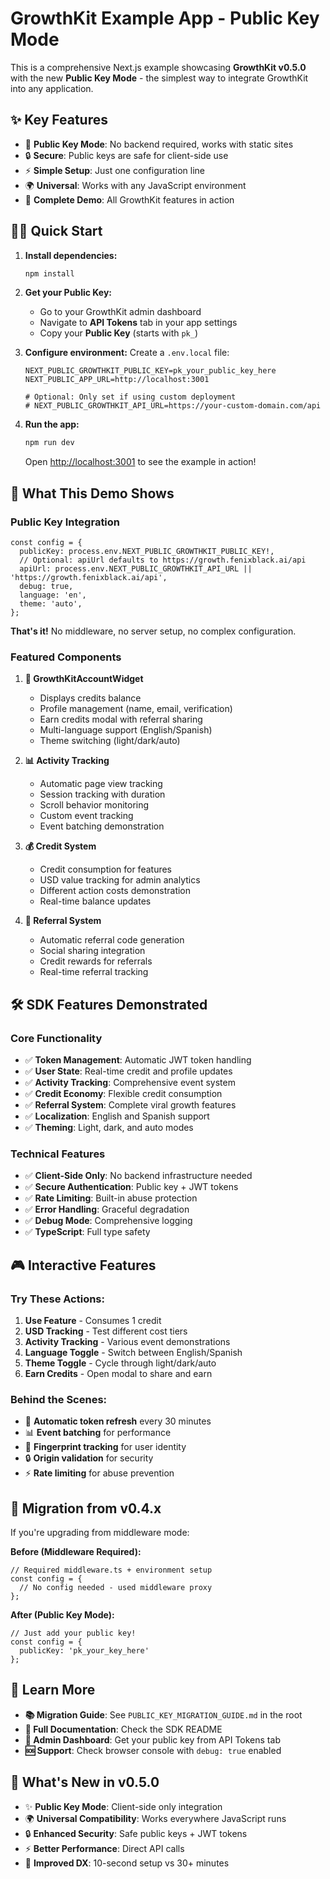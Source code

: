 # GrowthKit Example App - Public Key Mode

This is a comprehensive Next.js example showcasing **GrowthKit v0.5.0** with the new **Public Key Mode** - the simplest way to integrate GrowthKit into any application.

## ✨ Key Features

- 🚀 **Public Key Mode**: No backend required, works with static sites
- 🔒 **Secure**: Public keys are safe for client-side use  
- ⚡ **Simple Setup**: Just one configuration line
- 🌍 **Universal**: Works with any JavaScript environment
- 🎯 **Complete Demo**: All GrowthKit features in action

## 🏃‍♂️ Quick Start

1. **Install dependencies:**
   ```bash
   npm install
   ```

2. **Get your Public Key:**
   - Go to your GrowthKit admin dashboard
   - Navigate to **API Tokens** tab in your app settings
   - Copy your **Public Key** (starts with `pk_`)

3. **Configure environment:**
   Create a `.env.local` file:
   ```env
   NEXT_PUBLIC_GROWTHKIT_PUBLIC_KEY=pk_your_public_key_here
   NEXT_PUBLIC_APP_URL=http://localhost:3001
   
   # Optional: Only set if using custom deployment
   # NEXT_PUBLIC_GROWTHKIT_API_URL=https://your-custom-domain.com/api
   ```

4. **Run the app:**
   ```bash
   npm run dev
   ```

   Open [http://localhost:3001](http://localhost:3001) to see the example in action!

## 🎯 What This Demo Shows

### **Public Key Integration**
```tsx
const config = {
  publicKey: process.env.NEXT_PUBLIC_GROWTHKIT_PUBLIC_KEY!,
  // Optional: apiUrl defaults to https://growth.fenixblack.ai/api
  apiUrl: process.env.NEXT_PUBLIC_GROWTHKIT_API_URL || 'https://growth.fenixblack.ai/api',
  debug: true,
  language: 'en',
  theme: 'auto',
};
```
**That's it!** No middleware, no server setup, no complex configuration.

### **Featured Components**

1. **🎯 GrowthKitAccountWidget**
   - Displays credits balance
   - Profile management (name, email, verification)
   - Earn credits modal with referral sharing
   - Multi-language support (English/Spanish)
   - Theme switching (light/dark/auto)

2. **📊 Activity Tracking**
   - Automatic page view tracking
   - Session tracking with duration
   - Scroll behavior monitoring
   - Custom event tracking
   - Event batching demonstration

3. **💰 Credit System**
   - Credit consumption for features
   - USD value tracking for admin analytics
   - Different action costs demonstration
   - Real-time balance updates

4. **🎁 Referral System**
   - Automatic referral code generation
   - Social sharing integration
   - Credit rewards for referrals
   - Real-time referral tracking

## 🛠 SDK Features Demonstrated

### **Core Functionality**
- ✅ **Token Management**: Automatic JWT token handling
- ✅ **User State**: Real-time credit and profile updates  
- ✅ **Activity Tracking**: Comprehensive event system
- ✅ **Credit Economy**: Flexible credit consumption
- ✅ **Referral System**: Complete viral growth features
- ✅ **Localization**: English and Spanish support
- ✅ **Theming**: Light, dark, and auto modes

### **Technical Features**
- ✅ **Client-Side Only**: No backend infrastructure needed
- ✅ **Secure Authentication**: Public key + JWT tokens
- ✅ **Rate Limiting**: Built-in abuse protection
- ✅ **Error Handling**: Graceful degradation
- ✅ **Debug Mode**: Comprehensive logging
- ✅ **TypeScript**: Full type safety

## 🎮 Interactive Features

### **Try These Actions:**
1. **Use Feature** - Consumes 1 credit
2. **USD Tracking** - Test different cost tiers
3. **Activity Tracking** - Various event demonstrations
4. **Language Toggle** - Switch between English/Spanish
5. **Theme Toggle** - Cycle through light/dark/auto
6. **Earn Credits** - Open modal to share and earn

### **Behind the Scenes:**
- 🔄 **Automatic token refresh** every 30 minutes
- 📊 **Event batching** for performance
- 🎯 **Fingerprint tracking** for user identity
- 🔒 **Origin validation** for security
- ⚡ **Rate limiting** for abuse prevention

## 🚀 Migration from v0.4.x

If you're upgrading from middleware mode:

**Before (Middleware Required):**
```tsx
// Required middleware.ts + environment setup
const config = {
  // No config needed - used middleware proxy
};
```

**After (Public Key Mode):**
```tsx
// Just add your public key!
const config = {
  publicKey: 'pk_your_key_here'
};
```

## 🔗 Learn More

- **📚 Migration Guide**: See `PUBLIC_KEY_MIGRATION_GUIDE.md` in the root
- **📖 Full Documentation**: Check the SDK README
- **🎯 Admin Dashboard**: Get your public key from API Tokens tab
- **🆘 Support**: Check browser console with `debug: true` enabled

## 🎉 What's New in v0.5.0

- ✨ **Public Key Mode**: Client-side only integration
- 🌍 **Universal Compatibility**: Works everywhere JavaScript runs
- 🔒 **Enhanced Security**: Safe public keys + JWT tokens
- ⚡ **Better Performance**: Direct API calls
- 📱 **Improved DX**: 10-second setup vs 30+ minutes